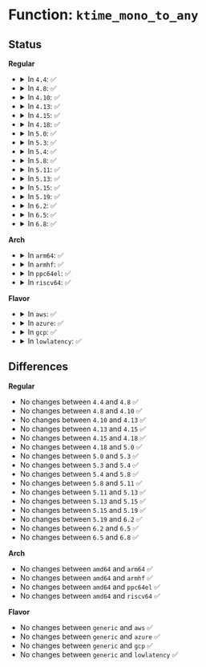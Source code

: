 # Function: <code>ktime_mono_to_any</code>

## Status
<b>Regular</b>
<ul>
<li>
<details>
<summary>In <code>4.4</code>: ✅</summary>

```c
ktime_t ktime_mono_to_any(ktime_t tmono, enum tk_offsets offs);
```

**Collision:** Unique Global

**Inline:** No

**Transformation:** False

**Instances:**

```
In kernel/time/timekeeping.c (ffffffff810f42c0)
Location: kernel/time/timekeeping.c:751
Inline: False
Direct callers:
  - fs/timerfd.c:timerfd_clock_was_set
  - fs/timerfd.c:SyS_timerfd_create
  - drivers/input/evdev.c:evdev_events
  - drivers/input/evdev.c:evdev_events
```
**Symbols:**

```
ffffffff810f42c0-ffffffff810f42f2: ktime_mono_to_any (STB_GLOBAL)
```
</details>
</li>
<li>
<details>
<summary>In <code>4.8</code>: ✅</summary>

```c
ktime_t ktime_mono_to_any(ktime_t tmono, enum tk_offsets offs);
```

**Collision:** Unique Global

**Inline:** No

**Transformation:** False

**Instances:**

```
In kernel/time/timekeeping.c (ffffffff810fb4d0)
Location: kernel/time/timekeeping.c:756
Inline: False
Direct callers:
  - fs/timerfd.c:SyS_timerfd_create
  - fs/timerfd.c:timerfd_clock_was_set
  - drivers/input/evdev.c:evdev_events
  - drivers/input/evdev.c:evdev_events
```
**Symbols:**

```
ffffffff810fb4d0-ffffffff810fb501: ktime_mono_to_any (STB_GLOBAL)
```
</details>
</li>
<li>
<details>
<summary>In <code>4.10</code>: ✅</summary>

```c
ktime_t ktime_mono_to_any(ktime_t tmono, enum tk_offsets offs);
```

**Collision:** Unique Global

**Inline:** No

**Transformation:** False

**Instances:**

```
In kernel/time/timekeeping.c (ffffffff810fe2d0)
Location: kernel/time/timekeeping.c:785
Inline: False
Direct callers:
  - fs/timerfd.c:do_timerfd_settime
  - fs/timerfd.c:SyS_timerfd_create
  - fs/timerfd.c:timerfd_ioctl
  - fs/timerfd.c:timerfd_read
  - fs/timerfd.c:timerfd_clock_was_set
  - drivers/input/evdev.c:evdev_events
  - drivers/input/evdev.c:evdev_events
```
**Symbols:**

```
ffffffff810fe2d0-ffffffff810fe301: ktime_mono_to_any (STB_GLOBAL)
```
</details>
</li>
<li>
<details>
<summary>In <code>4.13</code>: ✅</summary>

```c
ktime_t ktime_mono_to_any(ktime_t tmono, enum tk_offsets offs);
```

**Collision:** Unique Global

**Inline:** No

**Transformation:** False

**Instances:**

```
In kernel/time/timekeeping.c (ffffffff81100630)
Location: kernel/time/timekeeping.c:817
Inline: False
Direct callers:
  - fs/timerfd.c:do_timerfd_settime
  - fs/timerfd.c:SyS_timerfd_create
  - fs/timerfd.c:timerfd_ioctl
  - fs/timerfd.c:timerfd_read
  - fs/timerfd.c:timerfd_clock_was_set
  - drivers/input/evdev.c:evdev_events
  - drivers/input/evdev.c:evdev_events
```
**Symbols:**

```
ffffffff81100630-ffffffff81100661: ktime_mono_to_any (STB_GLOBAL)
```
</details>
</li>
<li>
<details>
<summary>In <code>4.15</code>: ✅</summary>

```c
ktime_t ktime_mono_to_any(ktime_t tmono, enum tk_offsets offs);
```

**Collision:** Unique Global

**Inline:** No

**Transformation:** False

**Instances:**

```
In kernel/time/timekeeping.c (ffffffff8110b410)
Location: kernel/time/timekeeping.c:821
Inline: False
Direct callers:
  - fs/timerfd.c:do_timerfd_settime
  - fs/timerfd.c:SyS_timerfd_create
  - fs/timerfd.c:timerfd_ioctl
  - fs/timerfd.c:timerfd_read
  - fs/timerfd.c:timerfd_clock_was_set
  - drivers/input/evdev.c:evdev_events
  - drivers/input/evdev.c:evdev_events
```
**Symbols:**

```
ffffffff8110b410-ffffffff8110b441: ktime_mono_to_any (STB_GLOBAL)
```
</details>
</li>
<li>
<details>
<summary>In <code>4.18</code>: ✅</summary>

```c
ktime_t ktime_mono_to_any(ktime_t tmono, enum tk_offsets offs);
```

**Collision:** Unique Global

**Inline:** No

**Transformation:** False

**Instances:**

```
In kernel/time/timekeeping.c (ffffffff81116fb0)
Location: kernel/time/timekeeping.c:822
Inline: False
Direct callers:
  - fs/timerfd.c:__ia32_sys_timerfd_create
  - fs/timerfd.c:__x64_sys_timerfd_create
  - fs/timerfd.c:timerfd_ioctl
  - fs/timerfd.c:timerfd_read
  - fs/timerfd.c:timerfd_clock_was_set
  - drivers/input/evdev.c:evdev_events
  - drivers/input/evdev.c:evdev_events
```
**Symbols:**

```
ffffffff81116fb0-ffffffff81116fe3: ktime_mono_to_any (STB_GLOBAL)
```
</details>
</li>
<li>
<details>
<summary>In <code>5.0</code>: ✅</summary>

```c
ktime_t ktime_mono_to_any(ktime_t tmono, enum tk_offsets offs);
```

**Collision:** Unique Global

**Inline:** No

**Transformation:** False

**Instances:**

```
In kernel/time/timekeeping.c (ffffffff811225f0)
Location: kernel/time/timekeeping.c:829
Inline: False
Direct callers:
  - fs/timerfd.c:__ia32_sys_timerfd_create
  - fs/timerfd.c:__x64_sys_timerfd_create
  - fs/timerfd.c:timerfd_ioctl
  - fs/timerfd.c:timerfd_read
  - fs/timerfd.c:timerfd_clock_was_set
  - drivers/input/evdev.c:evdev_events
  - drivers/input/evdev.c:evdev_events
```
**Symbols:**

```
ffffffff811225f0-ffffffff81122623: ktime_mono_to_any (STB_GLOBAL)
```
</details>
</li>
<li>
<details>
<summary>In <code>5.3</code>: ✅</summary>

```c
ktime_t ktime_mono_to_any(ktime_t tmono, enum tk_offsets offs);
```

**Collision:** Unique Global

**Inline:** No

**Transformation:** False

**Instances:**

```
In kernel/time/timekeeping.c (ffffffff8112cf10)
Location: kernel/time/timekeeping.c:836
Inline: False
Direct callers:
  - fs/timerfd.c:__ia32_sys_timerfd_create
  - fs/timerfd.c:__x64_sys_timerfd_create
  - fs/timerfd.c:timerfd_ioctl
  - fs/timerfd.c:timerfd_read
  - fs/timerfd.c:timerfd_clock_was_set
  - drivers/input/evdev.c:evdev_events
  - drivers/input/evdev.c:evdev_events
```
**Symbols:**

```
ffffffff8112cf10-ffffffff8112cf42: ktime_mono_to_any (STB_GLOBAL)
```
</details>
</li>
<li>
<details>
<summary>In <code>5.4</code>: ✅</summary>

```c
ktime_t ktime_mono_to_any(ktime_t tmono, enum tk_offsets offs);
```

**Collision:** Unique Global

**Inline:** No

**Transformation:** False

**Instances:**

```
In kernel/time/timekeeping.c (ffffffff81138ee0)
Location: kernel/time/timekeeping.c:836
Inline: False
Direct callers:
  - fs/timerfd.c:__ia32_sys_timerfd_create
  - fs/timerfd.c:__x64_sys_timerfd_create
  - fs/timerfd.c:timerfd_ioctl
  - fs/timerfd.c:timerfd_read
  - fs/timerfd.c:timerfd_clock_was_set
  - drivers/input/input.c:input_set_timestamp
  - drivers/input/input.c:input_set_timestamp
```
**Symbols:**

```
ffffffff81138ee0-ffffffff81138f12: ktime_mono_to_any (STB_GLOBAL)
```
</details>
</li>
<li>
<details>
<summary>In <code>5.8</code>: ✅</summary>

```c
ktime_t ktime_mono_to_any(ktime_t tmono, enum tk_offsets offs);
```

**Collision:** Unique Global

**Inline:** No

**Transformation:** False

**Instances:**

```
In kernel/time/timekeeping.c (ffffffff81147e40)
Location: kernel/time/timekeeping.c:836
Inline: False
Direct callers:
  - fs/timerfd.c:do_timerfd_settime
  - fs/timerfd.c:__do_sys_timerfd_create
  - fs/timerfd.c:timerfd_ioctl
  - fs/timerfd.c:timerfd_read
  - fs/timerfd.c:timerfd_clock_was_set
  - drivers/input/input.c:input_get_timestamp
  - drivers/input/input.c:input_get_timestamp
  - drivers/input/input.c:input_repeat_key
  - drivers/input/input.c:input_repeat_key
```
**Symbols:**

```
ffffffff81147e40-ffffffff81147e74: ktime_mono_to_any (STB_GLOBAL)
```
</details>
</li>
<li>
<details>
<summary>In <code>5.11</code>: ✅</summary>

```c
ktime_t ktime_mono_to_any(ktime_t tmono, enum tk_offsets offs);
```

**Collision:** Unique Global

**Inline:** No

**Transformation:** False

**Instances:**

```
In kernel/time/timekeeping.c (ffffffff81144270)
Location: kernel/time/timekeeping.c:906
Inline: False
Direct callers:
  - fs/timerfd.c:do_timerfd_settime
  - fs/timerfd.c:__do_sys_timerfd_create
  - fs/timerfd.c:timerfd_ioctl
  - fs/timerfd.c:timerfd_read
  - fs/timerfd.c:timerfd_clock_was_set
  - drivers/input/input.c:input_get_timestamp
  - drivers/input/input.c:input_get_timestamp
  - drivers/input/input.c:input_repeat_key
  - drivers/input/input.c:input_repeat_key
```
**Symbols:**

```
ffffffff81144270-ffffffff811442a7: ktime_mono_to_any (STB_GLOBAL)
```
</details>
</li>
<li>
<details>
<summary>In <code>5.13</code>: ✅</summary>

```c
ktime_t ktime_mono_to_any(ktime_t tmono, enum tk_offsets offs);
```

**Collision:** Unique Global

**Inline:** No

**Transformation:** False

**Instances:**

```
In kernel/time/timekeeping.c (ffffffff81145400)
Location: kernel/time/timekeeping.c:906
Inline: False
Direct callers:
  - fs/timerfd.c:do_timerfd_settime
  - fs/timerfd.c:__do_sys_timerfd_create
  - fs/timerfd.c:timerfd_ioctl
  - fs/timerfd.c:timerfd_read
  - fs/timerfd.c:timerfd_clock_was_set
  - drivers/input/input.c:input_get_timestamp
  - drivers/input/input.c:input_get_timestamp
  - drivers/input/input.c:input_repeat_key
  - drivers/input/input.c:input_repeat_key
```
**Symbols:**

```
ffffffff81145400-ffffffff81145434: ktime_mono_to_any (STB_GLOBAL)
```
</details>
</li>
<li>
<details>
<summary>In <code>5.15</code>: ✅</summary>

```c
ktime_t ktime_mono_to_any(ktime_t tmono, enum tk_offsets offs);
```

**Collision:** Unique Global

**Inline:** No

**Transformation:** False

**Instances:**

```
In kernel/time/timekeeping.c (ffffffff81168bc0)
Location: kernel/time/timekeeping.c:906
Inline: False
Direct callers:
  - fs/timerfd.c:do_timerfd_settime
  - fs/timerfd.c:__do_sys_timerfd_create
  - fs/timerfd.c:timerfd_ioctl
  - fs/timerfd.c:timerfd_read
  - fs/timerfd.c:timerfd_clock_was_set
  - drivers/input/input.c:input_get_timestamp
  - drivers/input/input.c:input_get_timestamp
  - drivers/input/input.c:input_repeat_key
  - drivers/input/input.c:input_repeat_key
```
**Symbols:**

```
ffffffff81168bc0-ffffffff81168c14: ktime_mono_to_any (STB_GLOBAL)
```
</details>
</li>
<li>
<details>
<summary>In <code>5.19</code>: ✅</summary>

```c
ktime_t ktime_mono_to_any(ktime_t tmono, enum tk_offsets offs);
```

**Collision:** Unique Global

**Inline:** No

**Transformation:** False

**Instances:**

```
In kernel/time/timekeeping.c (ffffffff8119c750)
Location: kernel/time/timekeeping.c:925
Inline: False
Direct callers:
  - fs/timerfd.c:do_timerfd_settime
  - fs/timerfd.c:__do_sys_timerfd_create
  - fs/timerfd.c:timerfd_ioctl
  - fs/timerfd.c:timerfd_read
  - fs/timerfd.c:timerfd_clock_was_set
  - drivers/input/input.c:input_get_timestamp
  - drivers/input/input.c:input_get_timestamp
  - drivers/input/input.c:input_repeat_key
  - drivers/input/input.c:input_repeat_key
```
**Symbols:**

```
ffffffff8119c750-ffffffff8119c7b0: ktime_mono_to_any (STB_GLOBAL)
```
</details>
</li>
<li>
<details>
<summary>In <code>6.2</code>: ✅</summary>

```c
ktime_t ktime_mono_to_any(ktime_t tmono, enum tk_offsets offs);
```

**Collision:** Unique Global

**Inline:** No

**Transformation:** False

**Instances:**

```
In kernel/time/timekeeping.c (ffffffff811db150)
Location: kernel/time/timekeeping.c:925
Inline: False
Direct callers:
  - fs/timerfd.c:do_timerfd_settime
  - fs/timerfd.c:__do_sys_timerfd_create
  - fs/timerfd.c:timerfd_ioctl
  - fs/timerfd.c:timerfd_read
  - fs/timerfd.c:timerfd_clock_was_set
  - drivers/input/input.c:input_repeat_key
  - drivers/input/input.c:input_repeat_key
  - drivers/input/input.c:input_get_timestamp
  - drivers/input/input.c:input_get_timestamp
```
**Symbols:**

```
ffffffff811db150-ffffffff811db1b0: ktime_mono_to_any (STB_GLOBAL)
```
</details>
</li>
<li>
<details>
<summary>In <code>6.5</code>: ✅</summary>

```c
ktime_t ktime_mono_to_any(ktime_t tmono, enum tk_offsets offs);
```

**Collision:** Unique Global

**Inline:** No

**Transformation:** False

**Instances:**

```
In kernel/time/timekeeping.c (ffffffff811ef6f0)
Location: kernel/time/timekeeping.c:925
Inline: False
Direct callers:
  - fs/timerfd.c:do_timerfd_settime
  - fs/timerfd.c:__do_sys_timerfd_create
  - fs/timerfd.c:timerfd_ioctl
  - fs/timerfd.c:timerfd_read
  - fs/timerfd.c:timerfd_clock_was_set
  - drivers/input/input.c:input_repeat_key
  - drivers/input/input.c:input_repeat_key
  - drivers/input/input.c:input_get_timestamp
  - drivers/input/input.c:input_get_timestamp
```
**Symbols:**

```
ffffffff811ef6f0-ffffffff811ef750: ktime_mono_to_any (STB_GLOBAL)
```
</details>
</li>
<li>
<details>
<summary>In <code>6.8</code>: ✅</summary>

```c
ktime_t ktime_mono_to_any(ktime_t tmono, enum tk_offsets offs);
```

**Collision:** Unique Global

**Inline:** No

**Transformation:** False

**Instances:**

```
In kernel/time/timekeeping.c (ffffffff81205780)
Location: kernel/time/timekeeping.c:925
Inline: False
Direct callers:
  - fs/timerfd.c:do_timerfd_settime
  - fs/timerfd.c:__do_sys_timerfd_create
  - fs/timerfd.c:timerfd_ioctl
  - fs/timerfd.c:timerfd_read
  - fs/timerfd.c:timerfd_clock_was_set
  - drivers/input/input.c:input_repeat_key
  - drivers/input/input.c:input_repeat_key
  - drivers/input/input.c:input_get_timestamp
  - drivers/input/input.c:input_get_timestamp
```
**Symbols:**

```
ffffffff81205780-ffffffff812057e0: ktime_mono_to_any (STB_GLOBAL)
```
</details>
</li>
</ul>
<b>Arch</b>
<ul>
<li>
<details>
<summary>In <code>arm64</code>: ✅</summary>

```c
ktime_t ktime_mono_to_any(ktime_t tmono, enum tk_offsets offs);
```

**Collision:** Unique Global

**Inline:** No

**Transformation:** False

**Instances:**

```
In kernel/time/timekeeping.c (ffff8000101a2bf0)
Location: kernel/time/timekeeping.c:836
Inline: False
Direct callers:
  - fs/timerfd.c:__arm64_sys_timerfd_create
  - fs/timerfd.c:timerfd_ioctl
  - fs/timerfd.c:timerfd_read
  - fs/timerfd.c:timerfd_clock_was_set
  - drivers/input/input.c:input_set_timestamp
  - drivers/input/input.c:input_set_timestamp
```
**Symbols:**

```
ffff8000101a2bf0-ffff8000101a2c58: ktime_mono_to_any (STB_GLOBAL)
```
</details>
</li>
<li>
<details>
<summary>In <code>armhf</code>: ✅</summary>

```c
ktime_t ktime_mono_to_any(ktime_t tmono, enum tk_offsets offs);
```

**Collision:** Unique Global

**Inline:** No

**Transformation:** False

**Instances:**

```
In kernel/time/timekeeping.c (c03ec740)
Location: kernel/time/timekeeping.c:836
Inline: False
Direct callers:
  - fs/timerfd.c:__se_sys_timerfd_create
  - fs/timerfd.c:timerfd_clock_was_set
  - drivers/input/input.c:input_set_timestamp
  - drivers/input/input.c:input_set_timestamp
```
**Symbols:**

```
c03ec740-c03ec7c8: ktime_mono_to_any (STB_GLOBAL)
```
</details>
</li>
<li>
<details>
<summary>In <code>ppc64el</code>: ✅</summary>

```c
ktime_t ktime_mono_to_any(ktime_t tmono, enum tk_offsets offs);
```

**Collision:** Unique Global

**Inline:** No

**Transformation:** False

**Instances:**

```
In kernel/time/timekeeping.c (c0000000002040c0)
Location: kernel/time/timekeeping.c:836
Inline: False
Direct callers:
  - fs/timerfd.c:__se_sys_timerfd_create
  - fs/timerfd.c:timerfd_ioctl
  - fs/timerfd.c:timerfd_read
  - fs/timerfd.c:timerfd_clock_was_set
  - drivers/input/input.c:input_set_timestamp
  - drivers/input/input.c:input_set_timestamp
```
**Symbols:**

```
c0000000002040c0-c00000000020412c: ktime_mono_to_any (STB_GLOBAL)
```
</details>
</li>
<li>
<details>
<summary>In <code>riscv64</code>: ✅</summary>

```c
ktime_t ktime_mono_to_any(ktime_t tmono, enum tk_offsets offs);
```

**Collision:** Unique Global

**Inline:** No

**Transformation:** False

**Instances:**

```
In kernel/time/timekeeping.c (ffffffe00012f928)
Location: kernel/time/timekeeping.c:836
Inline: False
Direct callers:
  - fs/timerfd.c:__se_sys_timerfd_settime
  - fs/timerfd.c:__se_sys_timerfd_create
  - fs/timerfd.c:timerfd_ioctl
  - fs/timerfd.c:timerfd_read
  - fs/timerfd.c:timerfd_clock_was_set
  - drivers/input/input.c:input_set_timestamp
  - drivers/input/input.c:input_set_timestamp
```
**Symbols:**

```
ffffffe00012f928-ffffffe00012f988: ktime_mono_to_any (STB_GLOBAL)
```
</details>
</li>
</ul>
<b>Flavor</b>
<ul>
<li>
<details>
<summary>In <code>aws</code>: ✅</summary>

```c
ktime_t ktime_mono_to_any(ktime_t tmono, enum tk_offsets offs);
```

**Collision:** Unique Global

**Inline:** No

**Transformation:** False

**Instances:**

```
In kernel/time/timekeeping.c (ffffffff81131690)
Location: kernel/time/timekeeping.c:836
Inline: False
Direct callers:
  - fs/timerfd.c:__ia32_sys_timerfd_create
  - fs/timerfd.c:__x64_sys_timerfd_create
  - fs/timerfd.c:timerfd_ioctl
  - fs/timerfd.c:timerfd_read
  - fs/timerfd.c:timerfd_clock_was_set
  - drivers/input/input.c:input_set_timestamp
  - drivers/input/input.c:input_set_timestamp
```
**Symbols:**

```
ffffffff81131690-ffffffff811316c2: ktime_mono_to_any (STB_GLOBAL)
```
</details>
</li>
<li>
<details>
<summary>In <code>azure</code>: ✅</summary>

```c
ktime_t ktime_mono_to_any(ktime_t tmono, enum tk_offsets offs);
```

**Collision:** Unique Global

**Inline:** No

**Transformation:** False

**Instances:**

```
In kernel/time/timekeeping.c (ffffffff811240f0)
Location: kernel/time/timekeeping.c:836
Inline: False
Direct callers:
  - fs/timerfd.c:__ia32_sys_timerfd_create
  - fs/timerfd.c:__x64_sys_timerfd_create
  - fs/timerfd.c:timerfd_ioctl
  - fs/timerfd.c:timerfd_read
  - fs/timerfd.c:timerfd_clock_was_set
  - drivers/input/input.c:input_set_timestamp
  - drivers/input/input.c:input_set_timestamp
```
**Symbols:**

```
ffffffff811240f0-ffffffff81124122: ktime_mono_to_any (STB_GLOBAL)
```
</details>
</li>
<li>
<details>
<summary>In <code>gcp</code>: ✅</summary>

```c
ktime_t ktime_mono_to_any(ktime_t tmono, enum tk_offsets offs);
```

**Collision:** Unique Global

**Inline:** No

**Transformation:** False

**Instances:**

```
In kernel/time/timekeeping.c (ffffffff8112f3b0)
Location: kernel/time/timekeeping.c:836
Inline: False
Direct callers:
  - fs/timerfd.c:__ia32_sys_timerfd_create
  - fs/timerfd.c:__x64_sys_timerfd_create
  - fs/timerfd.c:timerfd_ioctl
  - fs/timerfd.c:timerfd_read
  - fs/timerfd.c:timerfd_clock_was_set
  - drivers/input/input.c:input_set_timestamp
  - drivers/input/input.c:input_set_timestamp
```
**Symbols:**

```
ffffffff8112f3b0-ffffffff8112f3e2: ktime_mono_to_any (STB_GLOBAL)
```
</details>
</li>
<li>
<details>
<summary>In <code>lowlatency</code>: ✅</summary>

```c
ktime_t ktime_mono_to_any(ktime_t tmono, enum tk_offsets offs);
```

**Collision:** Unique Global

**Inline:** No

**Transformation:** False

**Instances:**

```
In kernel/time/timekeeping.c (ffffffff8113bdd0)
Location: kernel/time/timekeeping.c:836
Inline: False
Direct callers:
  - fs/timerfd.c:__ia32_sys_timerfd_create
  - fs/timerfd.c:__x64_sys_timerfd_create
  - fs/timerfd.c:timerfd_ioctl
  - fs/timerfd.c:timerfd_read
  - fs/timerfd.c:timerfd_clock_was_set
  - drivers/input/input.c:input_set_timestamp
  - drivers/input/input.c:input_set_timestamp
```
**Symbols:**

```
ffffffff8113bdd0-ffffffff8113be02: ktime_mono_to_any (STB_GLOBAL)
```
</details>
</li>
</ul>

## Differences
<b>Regular</b>
<ul>
<li>
No changes between <code>4.4</code> and <code>4.8</code> ✅
</li>
<li>
No changes between <code>4.8</code> and <code>4.10</code> ✅
</li>
<li>
No changes between <code>4.10</code> and <code>4.13</code> ✅
</li>
<li>
No changes between <code>4.13</code> and <code>4.15</code> ✅
</li>
<li>
No changes between <code>4.15</code> and <code>4.18</code> ✅
</li>
<li>
No changes between <code>4.18</code> and <code>5.0</code> ✅
</li>
<li>
No changes between <code>5.0</code> and <code>5.3</code> ✅
</li>
<li>
No changes between <code>5.3</code> and <code>5.4</code> ✅
</li>
<li>
No changes between <code>5.4</code> and <code>5.8</code> ✅
</li>
<li>
No changes between <code>5.8</code> and <code>5.11</code> ✅
</li>
<li>
No changes between <code>5.11</code> and <code>5.13</code> ✅
</li>
<li>
No changes between <code>5.13</code> and <code>5.15</code> ✅
</li>
<li>
No changes between <code>5.15</code> and <code>5.19</code> ✅
</li>
<li>
No changes between <code>5.19</code> and <code>6.2</code> ✅
</li>
<li>
No changes between <code>6.2</code> and <code>6.5</code> ✅
</li>
<li>
No changes between <code>6.5</code> and <code>6.8</code> ✅
</li>
</ul>
<b>Arch</b>
<ul>
<li>
No changes between <code>amd64</code> and <code>arm64</code> ✅
</li>
<li>
No changes between <code>amd64</code> and <code>armhf</code> ✅
</li>
<li>
No changes between <code>amd64</code> and <code>ppc64el</code> ✅
</li>
<li>
No changes between <code>amd64</code> and <code>riscv64</code> ✅
</li>
</ul>
<b>Flavor</b>
<ul>
<li>
No changes between <code>generic</code> and <code>aws</code> ✅
</li>
<li>
No changes between <code>generic</code> and <code>azure</code> ✅
</li>
<li>
No changes between <code>generic</code> and <code>gcp</code> ✅
</li>
<li>
No changes between <code>generic</code> and <code>lowlatency</code> ✅
</li>
</ul>
